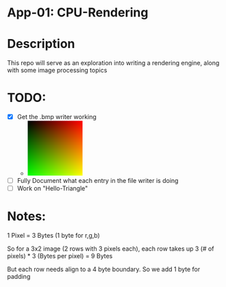 # App-01: CPU-Rendering

# Description
This repo will serve as an exploration into writing a rendering engine, along with some image processing topics

# TODO:
- [X] Get the .bmp writer working
    - ![Test .bmp Image](test.bmp)
- [ ] Fully Document what each entry in the file writer is doing
- [ ] Work on "Hello-Triangle"

# Notes:

1 Pixel = 3 Bytes (1 byte for r,g,b)

So for a 3x2 image (2 rows with 3 pixels each), each row takes up 3 (# of pixels) * 3 (Bytes per pixel) = 9 Bytes

But each row needs align to a 4 byte boundary. So we add 1 byte for padding
